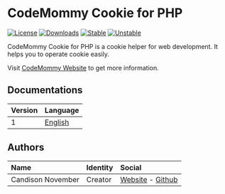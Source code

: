 # CodeMommy Cookie for PHP

[![License](https://poser.pugx.org/CodeMommy/Cookie/license.svg?format=flat-square)](https://packagist.org/packages/CodeMommy/Cookie)
[![Downloads](https://poser.pugx.org/CodeMommy/Cookie/downloads.svg?format=flat-square)](https://packagist.org/packages/CodeMommy/Cookie)
[![Stable](https://poser.pugx.org/CodeMommy/Cookie/v/stable.svg?format=flat-square)](https://packagist.org/packages/CodeMommy/Cookie)
[![Unstable](https://poser.pugx.org/CodeMommy/Cookie/v/unstable.svg?format=flat-square)](https://packagist.org/packages/CodeMommy/Cookie)

CodeMommy Cookie for PHP is a cookie helper for web development. It helps you to operate cookie easily.

Visit [CodeMommy Website](http://www.codemommy.com) to get more information.

## Documentations
| Version | Language |
| :------ | :------- |
| 1 | [English](documentation/1/english/index.md) |


## Authors

| Name | Identity | Social |
| :--- | :------- | :----- |
| Candison November | Creator  | [Website](http://www.kandisheng.com) - [Github](https://github.com/KanDisheng) |